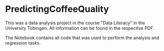 # PredictingCoffeeQuality

This was a data analysis project in the course "Data Literacy" in the University Tübingen. All information can be found in the respective PDF.

The Notebook contains all code that was used to perform the analysis and regression tasks.
